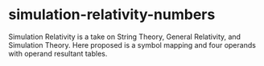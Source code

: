 # simulation-relativity-numbers
Simulation Relativity is a take on String Theory, General Relativity, and Simulation Theory. Here proposed is a symbol mapping and four operands with operand resultant tables.
